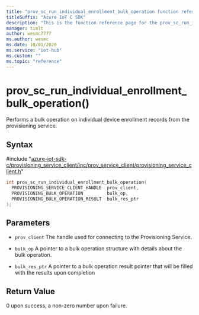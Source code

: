 ```yaml
---                             
title: "prov_sc_run_individual_enrollment_bulk_operation function reference | Microsoft Docs" 
titleSuffix: "Azure IoT C SDK"            
description: "This is the function reference page for the prov_sc_run_individual_enrollment_bulk_operation() function in the Azure IoT C SDK. This SDK is used with Azure IoT Hub and Azure IoT Hub Device Provisioning Service"            
manager: timlt                 
author: wesmc7777              
ms.author: wesmc               
ms.date: 10/01/2020                    
ms.service: "iot-hub"             
ms.custom: ""                
ms.topic: "reference"        
---                            
```


# prov_sc_run_individual_enrollment_bulk_operation()

Performs a bulk operation on individual device enrollment records from the provisioning service.

## Syntax

\#include "[azure-iot-sdk-c/provisioning_service_client/inc/prov_service_client/provisioning_service_client.h](../provisioning-service-client-h.md)"  
```C
int prov_sc_run_individual_enrollment_bulk_operation(
  PROVISIONING_SERVICE_CLIENT_HANDLE  prov_client,
  PROVISIONING_BULK_OPERATION         bulk_op,
  PROVISIONING_BULK_OPERATION_RESULT  bulk_res_ptr
);
```

## Parameters
* `prov_client` The handle used for connecting to the Provisioning Service. 

* `bulk_op` A pointer to a bulk operation structure with details about the bulk operation. 

* `bulk_res_ptr` A pointer to a bulk operation result pointer that will be filled with the results upon completion

## Return Value
0 upon success, a non-zero number upon failure.

